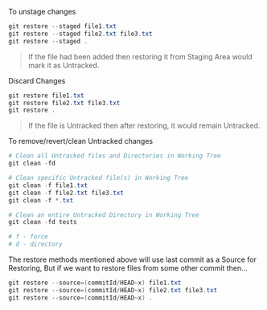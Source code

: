 To unstage changes

```ps1
git restore --staged file1.txt
git restore --staged file2.txt file3.txt
git restore --staged .
```

> If the file had been added then restoring it from Staging Area would mark it as Untracked.

Discard Changes

```ps1
git restore file1.txt
git restore file2.txt file3.txt
git restore .
```

> If the file is Untracked then after restoring, it would remain Untracked.

To remove/revert/clean Untracked changes

```ps1
# Clean all Untracked files and Directories in Working Tree
git clean -fd

# Clean specific Untracked file(s) in Working Tree
git clean -f file1.txt
git clean -f file2.txt file3.txt
git clean -f *.txt

# Clean an entire Untracked Directory in Working Tree
git clean -fd tests

# f - force
# d - directory
```

The restore methods mentioned above will use last commit as a Source for Restoring, But if we want to restore files from some other commit then...

```ps1
git restore --source=(commitId/HEAD~x) file1.txt
git restore --source=(commitId/HEAD~x) file2.txt file3.txt
git restore --source=(commitId/HEAD~x) .
```
